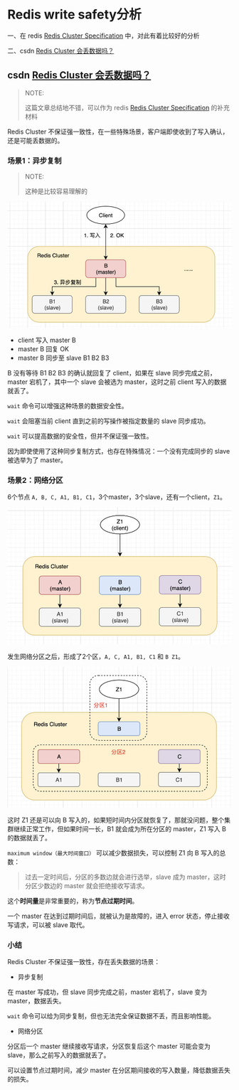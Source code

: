 # Redis write safety分析

一、在 redis [Redis Cluster Specification](https://redis.io/topics/cluster-spec) 中，对此有着比较好的分析

二、csdn [Redis Cluster 会丢数据吗？](https://blog.csdn.net/duysh/article/details/103304134)

## csdn [Redis Cluster 会丢数据吗？](https://blog.csdn.net/duysh/article/details/103304134)

> NOTE: 
>
> 这篇文章总结地不错，可以作为  redis [Redis Cluster Specification](https://redis.io/topics/cluster-spec) 的补充材料

Redis Cluster 不保证强一致性，在一些特殊场景，客户端即使收到了写入确认，还是可能丢数据的。

### 场景1：异步复制

> NOTE: 
>
> 这种是比较容易理解的

![img](./async-replication.png)

- client 写入 master B
- master B 回复 OK
- master B 同步至 slave B1 B2 B3

B 没有等待 B1 B2 B3 的确认就回复了 client，如果在 slave 同步完成之前，master 宕机了，其中一个 slave 会被选为 master，这时之前 client 写入的数据就丢了。

`wait` 命令可以增强这种场景的数据安全性。

`wait` 会阻塞当前 client 直到之前的写操作被指定数量的 slave 同步成功。

`wait` 可以提高数据的安全性，但并不保证强一致性。

因为即使使用了这种同步复制方式，也存在特殊情况：一个没有完成同步的 slave 被选举为了 master。

### 场景2：网络分区

6个节点 `A, B, C, A1, B1, C1`，3个master，3个slave，还有一个client，`Z1`。

![img](./cluster-topology.jpg)

发生网络分区之后，形成了2个区，`A, C, A1, B1, C1` 和 `B Z1`。

![img](./cluster-topology-partition.jpg)

这时 Z1 还是可以向 B 写入的，如果短时间内分区就恢复了，那就没问题，整个集群继续正常工作，但如果时间一长，B1 就会成为所在分区的 master，Z1 写入 B 的数据就丢了。

`maximum window（最大时间窗口）` 可以减少数据损失，可以控制 Z1 向 B 写入的总数：

> 过去一定时间后，分区的多数边就会进行选举，slave 成为 master，这时分区少数边的 master 就会拒绝接收写请求。

这个**时间量**是非常重要的，称为**节点过期时间**。

一个 master 在达到过期时间后，就被认为是故障的，进入 error 状态，停止接收写请求，可以被 slave 取代。

### 小结

Redis Cluster 不保证强一致性，存在丢失数据的场景：

- 异步复制

在 master 写成功，但 slave 同步完成之前，master 宕机了，slave 变为 master，数据丢失。

`wait` 命令可以给为同步复制，但也无法完全保证数据不丢，而且影响性能。

- 网络分区

分区后一个 master 继续接收写请求，分区恢复后这个 master 可能会变为 slave，那么之前写入的数据就丢了。

可以设置节点过期时间，减少 master 在分区期间接收的写入数量，降低数据丢失的损失。